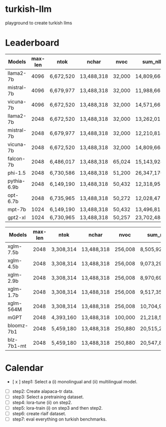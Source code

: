 # turkish-llm
playground to create turkish llms

# Leaderboard

| Models     | max-len  | ntok      | nchar      | nvoc   | sum_nll       | sum_bits     | nll/tok | nll/char | token_ppl | char_ppl | bits/tok | bits/char |
|------------|----------|-----------|------------|--------|---------------|--------------|---------|----------|-----------|----------|----------|-----------|
| llama2-7b  |    4096  | 6,672,520 | 13,488,318 | 32,000 |  14,809,664.0 | 21,365,828.0 | 2.2195  | 1.097962 | 9.2027    | 2.9980   | 3.2021   | 1.5840    |
| mistral-7b |    4096  | 6,679,977 | 13,488,318 | 32,000 |  11,988,665.0 | 17,295,988.0 | 1.7653  | 0.888818 | 5.8438    | 2.4322   | 2.5469   | 1.2822    |
| vicuna-7b  |    4096  | 6,672,520 | 13,488,318 | 32,000 |  14,571,667.0 | 21,022,472.0 | 2.1838  | 1.080317 | 8.8802    | 2.9456   | 3.1506   | 1.5585    |
| llama2-7b  |    2048  | 6,672,520 | 13,488,318 | 32,000 |  13,262,011.0 | 19,133,038.0 | 1.9875  | 0.983222 | 7.2976    | 2.6730   | 2.8674   | 1.4184    |
| mistral-7b |    2048  | 6,679,977 | 13,488,318 | 32,000 |  12,210,814.0 | 17,616,480.0 | 1.7980  | 0.905288 | 6.0381    | 2.4726   | 2.5941   | 1.3060    |
| vicuna-7b  |    2048  | 6,672,520 | 13,488,318 | 32,000 |  14,809,664.0 | 21,365,828.0 | 2.2195  | 1.097962 | 9.2027    | 2.9980   | 3.2020   | 1.5840    |
| falcon-7b  |    2048  | 6,486,017 | 13,488,318 | 65,024 |  15,143,924.0 | 21,848,064.0 | 2.3348  | 1.122743 | 10.327    | 3.0732   | 3.3684   | 1.6197    |
| phi-1.5    |    2048  | 6,730,586 | 13,488,318 | 51,200 |  26,347,170.0 | 38,010,932.0 | 3.9145  | 1.953332 | 50.126    | 7.0521   | 5.6474   | 2.8180    |
| pythia-6.9b|    2048  | 6,149,190 | 13,488,318 | 50,432 |  12,318,955.0 | 17,772,496.0 | 2.0033  | 0.913305 | 7.4138    | 2.4925   | 2.8902   | 1.3176    |
| opt-6.7b   |    2048  | 6,735,965 | 13,488,318 | 50,272 |  12,028,472.0 | 17,353,416.0 | 1.7857  | 0.891769 | 5.9638    | 2.4394   | 2.5762   | 1.2865    |
| mpt-7b     |    1024  | 6,149,190 | 13,488,318 | 50,432 |  13,496,818.0 | 19,471,792.0 | 2.1948  | 1.000630 | 8.9790    | 2.7199   | 3.1665   | 1.4436    |
| gpt2-xl    |    1024  | 6,730,965 | 13,488,318 | 50,257 |  23,702,484.0 | 34,195,456.0 | 3.5214  | 1.757260 | 33.832    | 5.7965   | 5.0803   | 2.5351    |


| Models     | max-len  | ntok      | nchar      | nvoc   | sum_nll       | sum_bits     | nll/tok | nll/char | token_ppl | char_ppl | bits/tok | bits/char |
|------------|----------|-----------|------------|--------|---------------|--------------|---------|----------|-----------|----------|----------|-----------|
| xglm-7.5b  |    2048  | 3,308,314 | 13,488,318 | 256,008|   8,505,928.0 | 12,271,460.0 | 2.5710  | 0.630614 | 13.079    | 1.8787   | 3.7092   | 0.9097    |
| xglm-4.5b  |    2048  | 3,308,314 | 13,488,318 | 256,008|   9,073,295.0 | 13,089,998.0 | 2.7425  | 0.672677 | 15.526    | 1.9594   | 3.9566   | 0.9704    |
| xglm-2.9b  |    2048  | 3,308,314 | 13,488,318 | 256,008|   8,970,696.0 | 12,941,978.0 | 2.7115  | 0.665071 | 15.052    | 1.9446   | 3.9119   | 0.9594    |
| xglm-1.7b  |    2048  | 3,308,314 | 13,488,318 | 256,008|   9,517,353.0 | 13,730,638.0 | 2.8767  | 0.705599 | 17.757    | 2.0250   | 4.1503   | 1.0179    |
| xglm-564M  |    2048  | 3,308,314 | 13,488,318 | 256,008|  10,704,995.0 | 15,444,043.0 | 3.2357  | 0.793649 | 25.426    | 2.2114   | 4.6682   | 1.1449    |
| mGPT       |    2048  | 4,393,160 | 13,488,318 | 100,000|  21,218,566.0 | 30,611,920.0 | 4.8299  | 1.573106 | 125.19    | 4.8216   | 6.9680   | 2.2695    |
| bloomz-7b1 |    2048  | 5,459,180 | 13,488,318 | 250,880|  20,515,212.0 | 29,597,194.0 | 3.7579  | 1.520961 | 42.859    | 4.5766   | 5.4215   | 2.1942    |
| blz-7b1-mt |    2048  | 5,459,180 | 13,488,318 | 250,880|  20,547,892.0 | 29,644,342.0 | 3.7639  | 1.523384 | 43.116    | 4.5877   | 5.4301   | 2.1977    |

# Calendar
- [ x ] step1: Select a (i) monolingual and (ii) multilingual model. 
- [ ] step2: Create alapaca-tr data.
- [ ] step3: Select a pretraining dataset.
- [ ] step4: lora-tune (ii) on step2.
- [ ] step5: lora-train (i) on step3 and then step2.
- [ ] step6: create rlaif dataset.
- [ ] step7: eval everything on turkish benchmarks.